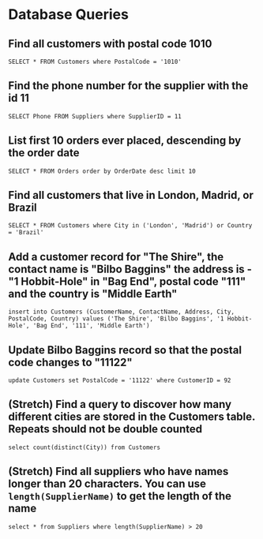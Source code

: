 # Database Queries

## Find all customers with postal code 1010

`SELECT * FROM Customers where PostalCode = '1010'`

## Find the phone number for the supplier with the id 11

`SELECT Phone FROM Suppliers where SupplierID = 11`

## List first 10 orders ever placed, descending by the order date

`SELECT * FROM Orders order by OrderDate desc limit 10`

## Find all customers that live in London, Madrid, or Brazil

`SELECT * FROM Customers where City in ('London', 'Madrid') or Country = 'Brazil'`

## Add a customer record for "The Shire", the contact name is "Bilbo Baggins" the address is -"1 Hobbit-Hole" in "Bag End", postal code "111" and the country is "Middle Earth"

`insert into Customers (CustomerName, ContactName, Address, City, PostalCode, Country) values ('The Shire', 'Bilbo Baggins', '1 Hobbit-Hole', 'Bag End', '111', 'Middle Earth')`

## Update Bilbo Baggins record so that the postal code changes to "11122"

`update Customers set PostalCode = '11122' where CustomerID = 92`

## (Stretch) Find a query to discover how many different cities are stored in the Customers table. Repeats should not be double counted

`select count(distinct(City)) from Customers`

## (Stretch) Find all suppliers who have names longer than 20 characters. You can use `length(SupplierName)` to get the length of the name

`select * from Suppliers where length(SupplierName) > 20`
